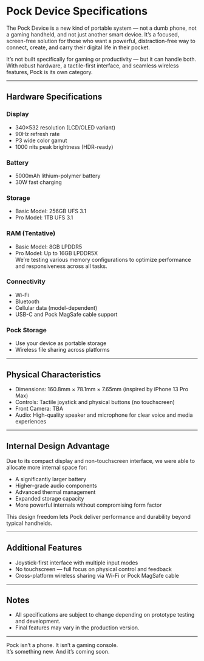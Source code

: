 # Pock Device Specifications

The Pock Device is a new kind of portable system — not a dumb phone, not a gaming handheld, and not just another smart device. It’s a focused, screen-free solution for those who want a powerful, distraction-free way to connect, create, and carry their digital life in their pocket.

It’s not built specifically for gaming or productivity — but it can handle both. With robust hardware, a tactile-first interface, and seamless wireless features, Pock is its own category.

---

## Hardware Specifications

### Display
- 340×532 resolution (LCD/OLED variant)
- 90Hz refresh rate
- P3 wide color gamut
- 1000 nits peak brightness (HDR-ready)

### Battery
- 5000mAh lithium-polymer battery
- 30W fast charging

### Storage
- Basic Model: 256GB UFS 3.1
- Pro Model: 1TB UFS 3.1

### RAM (Tentative)
- Basic Model: 8GB LPDDR5
- Pro Model: Up to 16GB LPDDR5X  
We’re testing various memory configurations to optimize performance and responsiveness across all tasks.

### Connectivity
- Wi-Fi
- Bluetooth
- Cellular data (model-dependent)
- USB-C and Pock MagSafe cable support

### Pock Storage
- Use your device as portable storage
- Wireless file sharing across platforms

---

## Physical Characteristics

- Dimensions: 160.8mm × 78.1mm × 7.65mm (inspired by iPhone 13 Pro Max)
- Controls: Tactile joystick and physical buttons (no touchscreen)
- Front Camera: TBA
- Audio: High-quality speaker and microphone for clear voice and media experiences

---

## Internal Design Advantage

Due to its compact display and non-touchscreen interface, we were able to allocate more internal space for:
- A significantly larger battery
- Higher-grade audio components
- Advanced thermal management
- Expanded storage capacity
- More powerful internals without compromising form factor

This design freedom lets Pock deliver performance and durability beyond typical handhelds.

---

## Additional Features

- Joystick-first interface with multiple input modes
- No touchscreen — full focus on physical control and feedback
- Cross-platform wireless sharing via Wi-Fi or Pock MagSafe cable

---

## Notes

- All specifications are subject to change depending on prototype testing and development.
- Final features may vary in the production version.

---

Pock isn’t a phone. It isn’t a gaming console.  
It’s something new. And it’s coming soon.

